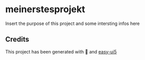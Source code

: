 # meinerstesprojekt
Insert the purpose of this project and some intersting infos here


## Credits
This project has been generated with 💙 and [easy-ui5](https://github.com/SAP)
